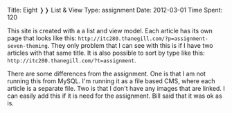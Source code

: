 Title: Eight &#10093;&#10093; List & View
Type: assignment
Date: 2012-03-01
Time Spent: 120

This site is created with a a list and view model. Each article has its own page that looks like this: `http://itc280.thanegill.com/?p=assignment-seven-theming`. They only problem that I can see with this is if I have two articles with that same title. It is also possible to sort by type like this: `http://itc280.thanegill.com/?t=assignment`.

There are some differences from the assignment. One is that I am not running this from MySQL. I'm running it as a file based CMS, where each article is a separate file. Two is that I don't have any images that are linked. I can easily add this if it is need for the assignment. Bill said that it was ok as is.